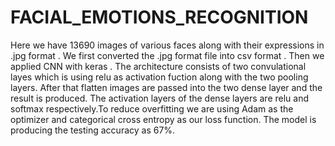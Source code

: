 # FACIAL_EMOTIONS_RECOGNITION
Here we have 13690 images of various faces along with their expressions in .jpg format . We first converted the .jpg format file into csv format . Then we applied CNN with keras . The architecture consists of two convulational layes which is using relu as activation fuction along with the two pooling layers. After that flatten images are passed into the two dense layer and the result is produced. The activation layers of the dense layers are relu and softmax respectively.To reduce overfitting we are using Adam as the optimizer and categorical cross entropy as our loss function. The model is producing the testing accuracy as 67%.

